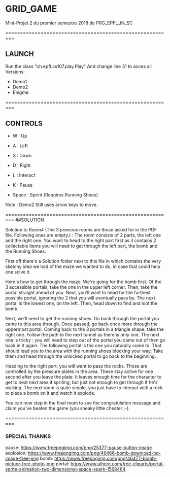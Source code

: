 # GRID_GAME
Mini-Projet 2 du premier semestre 2018 de PRG_EPFL_IN_SC

=========================================================
## LAUNCH

Run the class "ch.epfl.cs107.play.Play"
And change line 31 to acces all Versions:
* Demo1
* Demo2
* Enigme

=========================================================
## CONTROLS

- W : Up
- A : Left
- S : Down
- D : Right

- L : Interact
- K : Pause
- Space : Sprint (Requires Running Shoes)

Note : Demo2 Still uses arrow keys to move.

=========================================================
##SOLUTION

 Solution to Room4 (The 3 previous rooms are those asked for in the PDF file. Following ones are empty.) :
The room consists of 2 parts, the left one and the right one. You want to head to the right part first as it contains 2 collectable items you will need to get through the left part, the bomb and the Running Shoes. 

First off there's a Solution folder next to this file in which contains the very sketchy idea we had of the maze we wanted to do, in case that could help one solve it. 

Here's how to get through the maze. We're going for the bomb first. Of the 3 accessible portals, take the one in the upper left corner. Then, take the portal straight ahead of you. Next, you'll want to head for the furthest possible portal, ignoring the 2 that you will eventually pass by. The next portal is the lowest one, on the left. Then, head down to find and loot the bomb. 

Next, we'll need to get the running shoes. Go back through the portal you came to this area through. Once passed, go back once more through the uppermost portal. Coming back to the 3 portals in a triangle shape, take the right one. Follow the path to the next tunnel as there is only one. The next one is tricky : you will need to step out of the portal you came out of then go back in it again. The following portal is the one you naturally come to. That should lead you to the area with the running shoes blocking your way. Take them and head through the unlocked portal to go back to the beginning.

Heading to the right part, you will want to pass the rocks. Those are controlled by the pressure plates in the area. These stay active for one second after you leave the plate. It leaves enough time for the character to get to next next area if spriting, but just not enough to get through if he's walking. The next room is quite simple, you just have to interact with a rock to place a bomb on it and watch it explode. 

You can now step in the final room to see the congratulation message and claim you've beaten the game (you sneaky little cheater ;-).


=========================================================
### SPECIAL THANKS

pause:
https://www.freepngimg.com/png/25377-pause-button-image
explosion:
https://www.freepngimg.com/png/46466-bomb-download-hq-image-free-png
bomb:
https://www.freepngimg.com/png/46477-bomb-picture-free-photo-png
portal:
https://www.uihere.com/free-cliparts/portal-sprite-animation-two-dimensional-space-spark-1568464
